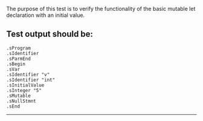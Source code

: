The purpose of this test is to verify the functionality of the basic mutable let declaration with an initial value.

Test output should be:
--------------------------
```
.sProgram
.sIdentifier
.sParmEnd
.sBegin
.sVar
.sIdentifier "v"
.sIdentifier "int"
.sInitialValue
.sInteger "5"
.sMutable
.sNullStmnt
.sEnd

```
-------------------------
